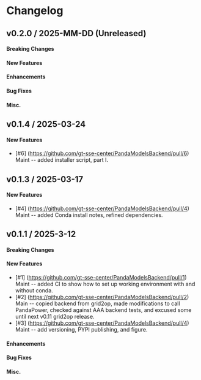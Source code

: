 # Changelog

<!--
## vX.Y.0 / 2025-MM-DD (Unreleased)

#### Breaking Changes

#### New Features

#### Enhancements

#### Bug Fixes

#### Misc.

-->


## v0.2.0 / 2025-MM-DD (Unreleased)

#### Breaking Changes

#### New Features

#### Enhancements

#### Bug Fixes

#### Misc.


## v0.1.4 / 2025-03-24

#### New Features
 * [\#6] (https://github.com/gt-sse-center/PandaModelsBackend/pull/6) Maint --
   added installer script, part I.


## v0.1.3 / 2025-03-17

#### New Features
 * [\#4] (https://github.com/gt-sse-center/PandaModelsBackend/pull/4) Maint --
   added Conda install notes, refined dependencies.


## v0.1.1 / 2025-3-12

#### Breaking Changes

#### New Features
 * [\#1] (https://github.com/gt-sse-center/PandaModelsBackend/pull/1) Maint --
   added CI to show how to set up working environment with and without conda.
 * [\#2] (https://github.com/gt-sse-center/PandaModelsBackend/pull/2) Main --
   copied backend from grid2op, made modifications to call PandaPower, checked
   against AAA backend tests, and excused some until next v0.11 grid2op release.
 * [\#3] (https://github.com/gt-sse-center/PandaModelsBackend/pull/4) Maint --
   add versioning, PYPI publishing, and figure.

#### Enhancements

#### Bug Fixes

#### Misc.

